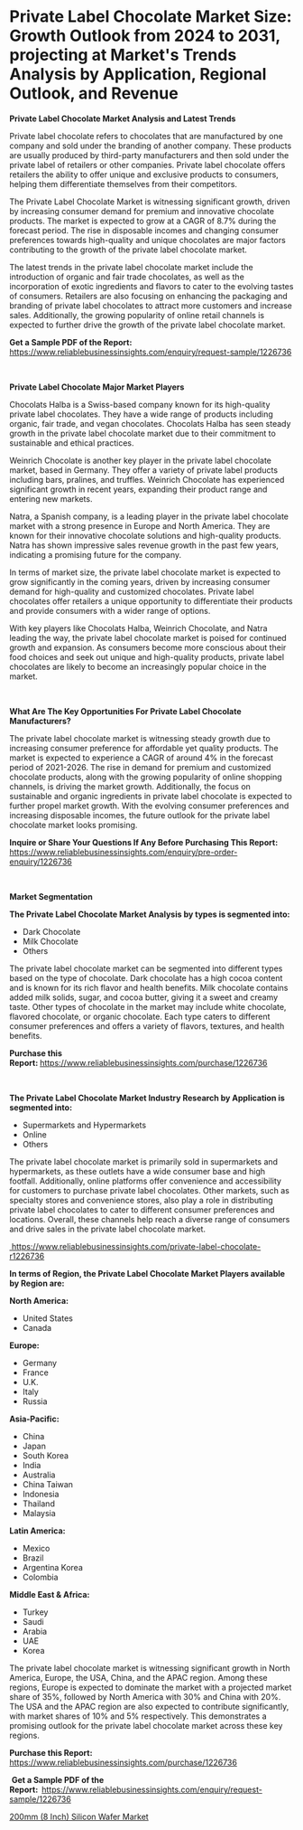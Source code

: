 <p><h1>Private Label Chocolate Market Size: Growth Outlook from 2024 to 2031, projecting at Market's Trends Analysis by Application, Regional Outlook, and Revenue</h1></p><p><strong>Private Label Chocolate Market Analysis and Latest Trends</strong></p>
<p><p>Private label chocolate refers to chocolates that are manufactured by one company and sold under the branding of another company. These products are usually produced by third-party manufacturers and then sold under the private label of retailers or other companies. Private label chocolate offers retailers the ability to offer unique and exclusive products to consumers, helping them differentiate themselves from their competitors.</p><p>The Private Label Chocolate Market is witnessing significant growth, driven by increasing consumer demand for premium and innovative chocolate products. The market is expected to grow at a CAGR of 8.7% during the forecast period. The rise in disposable incomes and changing consumer preferences towards high-quality and unique chocolates are major factors contributing to the growth of the private label chocolate market.</p><p>The latest trends in the private label chocolate market include the introduction of organic and fair trade chocolates, as well as the incorporation of exotic ingredients and flavors to cater to the evolving tastes of consumers. Retailers are also focusing on enhancing the packaging and branding of private label chocolates to attract more customers and increase sales. Additionally, the growing popularity of online retail channels is expected to further drive the growth of the private label chocolate market.</p></p>
<p><strong>Get a Sample PDF of the Report:&nbsp;</strong> <a href="https://www.reliablebusinessinsights.com/enquiry/request-sample/1226736">https://www.reliablebusinessinsights.com/enquiry/request-sample/1226736</a></p>
<p>&nbsp;</p>
<p><strong>Private Label Chocolate Major Market Players</strong></p>
<p><p>Chocolats Halba is a Swiss-based company known for its high-quality private label chocolates. They have a wide range of products including organic, fair trade, and vegan chocolates. Chocolats Halba has seen steady growth in the private label chocolate market due to their commitment to sustainable and ethical practices.</p><p>Weinrich Chocolate is another key player in the private label chocolate market, based in Germany. They offer a variety of private label products including bars, pralines, and truffles. Weinrich Chocolate has experienced significant growth in recent years, expanding their product range and entering new markets.</p><p>Natra, a Spanish company, is a leading player in the private label chocolate market with a strong presence in Europe and North America. They are known for their innovative chocolate solutions and high-quality products. Natra has shown impressive sales revenue growth in the past few years, indicating a promising future for the company.</p><p>In terms of market size, the private label chocolate market is expected to grow significantly in the coming years, driven by increasing consumer demand for high-quality and customized chocolates. Private label chocolates offer retailers a unique opportunity to differentiate their products and provide consumers with a wider range of options.</p><p>With key players like Chocolats Halba, Weinrich Chocolate, and Natra leading the way, the private label chocolate market is poised for continued growth and expansion. As consumers become more conscious about their food choices and seek out unique and high-quality products, private label chocolates are likely to become an increasingly popular choice in the market.</p></p>
<p>&nbsp;</p>
<p><strong>What Are The Key Opportunities For Private Label Chocolate Manufacturers?</strong></p>
<p><p>The private label chocolate market is witnessing steady growth due to increasing consumer preference for affordable yet quality products. The market is expected to experience a CAGR of around 4% in the forecast period of 2021-2026. The rise in demand for premium and customized chocolate products, along with the growing popularity of online shopping channels, is driving the market growth. Additionally, the focus on sustainable and organic ingredients in private label chocolate is expected to further propel market growth. With the evolving consumer preferences and increasing disposable incomes, the future outlook for the private label chocolate market looks promising.</p></p>
<p><strong>Inquire or Share Your Questions If Any Before Purchasing This Report:</strong> <a href="https://www.reliablebusinessinsights.com/enquiry/pre-order-enquiry/1226736">https://www.reliablebusinessinsights.com/enquiry/pre-order-enquiry/1226736</a></p>
<p>&nbsp;</p>
<p><strong>Market Segmentation</strong></p>
<p><strong>The Private Label Chocolate Market Analysis by types is segmented into:</strong></p>
<p><ul><li>Dark Chocolate</li><li>Milk Chocolate</li><li>Others</li></ul></p>
<p><p>The private label chocolate market can be segmented into different types based on the type of chocolate. Dark chocolate has a high cocoa content and is known for its rich flavor and health benefits. Milk chocolate contains added milk solids, sugar, and cocoa butter, giving it a sweet and creamy taste. Other types of chocolate in the market may include white chocolate, flavored chocolate, or organic chocolate. Each type caters to different consumer preferences and offers a variety of flavors, textures, and health benefits.</p></p>
<p><strong>Purchase this Report:&nbsp;</strong><a href="https://www.reliablebusinessinsights.com/purchase/1226736">https://www.reliablebusinessinsights.com/purchase/1226736</a></p>
<p>&nbsp;</p>
<p><strong>The Private Label Chocolate Market Industry Research by Application is segmented into:</strong></p>
<p><ul><li>Supermarkets and Hypermarkets</li><li>Online</li><li>Others</li></ul></p>
<p><p>The private label chocolate market is primarily sold in supermarkets and hypermarkets, as these outlets have a wide consumer base and high footfall. Additionally, online platforms offer convenience and accessibility for customers to purchase private label chocolates. Other markets, such as specialty stores and convenience stores, also play a role in distributing private label chocolates to cater to different consumer preferences and locations. Overall, these channels help reach a diverse range of consumers and drive sales in the private label chocolate market.</p></p>
<p><a href="https://www.reliablebusinessinsights.com/private-label-chocolate-r1226736">&nbsp;https://www.reliablebusinessinsights.com/private-label-chocolate-r1226736</a></p>
<p><strong>In terms of Region, the Private Label Chocolate Market Players available by Region are:</strong></p>
<p>
    <p> <strong> North America: </strong>
        <ul>
            <li>United States</li>
            <li>Canada</li>
        </ul>
        </p> 
    <p> <strong> Europe: </strong>
        <ul>
            <li>Germany</li>
            <li>France</li>
            <li>U.K.</li>
            <li>Italy</li>
            <li>Russia</li>
        </ul>
        </p> 
    <p> <strong> Asia-Pacific: </strong>
        <ul>
            <li>China</li>
            <li>Japan</li>
            <li>South Korea</li>
            <li>India</li>
            <li>Australia</li>
            <li>China Taiwan</li>
            <li>Indonesia</li>
            <li>Thailand</li>
            <li>Malaysia</li>
        </ul>
        </p> 
    <p> <strong> Latin America: </strong>
        <ul>
            <li>Mexico</li>
            <li>Brazil</li>
            <li>Argentina Korea</li>
            <li>Colombia</li>
        </ul>
        </p> 
    <p> <strong> Middle East & Africa: </strong>
        <ul>
            <li>Turkey</li>
            <li>Saudi</li>
            <li>Arabia</li>
            <li>UAE</li>
            <li>Korea</li>
        </ul>
    </p>
    </p>
<p><p>The private label chocolate market is witnessing significant growth in North America, Europe, the USA, China, and the APAC region. Among these regions, Europe is expected to dominate the market with a projected market share of 35%, followed by North America with 30% and China with 20%. The USA and the APAC region are also expected to contribute significantly, with market shares of 10% and 5% respectively. This demonstrates a promising outlook for the private label chocolate market across these key regions.</p></p>
<p><strong>Purchase this Report: </strong><a href="https://www.reliablebusinessinsights.com/purchase/1226736">https://www.reliablebusinessinsights.com/purchase/1226736</a></p>
<p>&nbsp;<strong>Get a Sample PDF of the Report:&nbsp;&nbsp;</strong><a href="https://www.reliablebusinessinsights.com/enquiry/request-sample/1226736">https://www.reliablebusinessinsights.com/enquiry/request-sample/1226736</a></p>
<p><strong></strong></p>
<p><p><a href="https://github.com/goodweq44/Market-Research-Report-List-1/blob/main/200mm-8-inch-silicon-wafer-market.md">200mm (8 Inch) Silicon Wafer Market</a></p></p>
